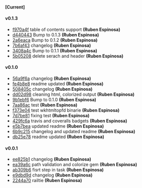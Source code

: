 
#### [Current]


#### v0.1.3
 * [f970a4f](../../commit/f970a4f) table of contents support __(Ruben Espinosa)__
 * [d440443](../../commit/d440443) Bump to 0.1.3 __(Ruben Espinosa)__
 * [2a6eaca](../../commit/2a6eaca) Bump to 0.1.2 __(Ruben Espinosa)__
 * [7b6af43](../../commit/7b6af43) changelog __(Ruben Espinosa)__
 * [3408a4c](../../commit/3408a4c) Bump to 0.1.1 __(Ruben Espinosa)__
 * [5b05208](../../commit/5b05208) delete serach and header __(Ruben Espinosa)__

#### v0.1.0
 * [56a9f6a](../../commit/56a9f6a) changelog __(Ruben Espinosa)__
 * [fe4b8e8](../../commit/fe4b8e8) readme updated __(Ruben Espinosa)__
 * [508405c](../../commit/508405c) changelog __(Ruben Espinosa)__
 * [dd02d98](../../commit/dd02d98) cleaning html, colorized output __(Ruben Espinosa)__
 * [9b1ebf6](../../commit/9b1ebf6) Bump to 0.1.0 __(Ruben Espinosa)__
 * [7aa86ac](../../commit/7aa86ac) test __(Ruben Espinosa)__
 * [f373e04](../../commit/f373e04) test wkhtmltopfd binarie __(Ruben Espinosa)__
 * [7d7be81](../../commit/7d7be81) fixing test __(Ruben Espinosa)__
 * [429fc6a](../../commit/429fc6a) travis and coveralls badgets __(Ruben Espinosa)__
 * [e5b7bea](../../commit/e5b7bea) updated readme __(Ruben Espinosa)__
 * [6b9c215](../../commit/6b9c215) changelog and updated readme __(Ruben Espinosa)__
 * [db25e78](../../commit/db25e78) readme updated __(Ruben Espinosa)__

#### v0.0.1
 * [ee825b1](../../commit/ee825b1) changelog __(Ruben Espinosa)__
 * [ea39a6c](../../commit/ea39a6c) path validation and colorize gem __(Ruben Espinosa)__
 * [ab309b6](../../commit/ab309b6) fisrt step in task __(Ruben Espinosa)__
 * [e9dbd9d](../../commit/e9dbd9d) changelog __(Ruben Espinosa)__
 * [2244a70](../../commit/2244a70) railtie __(Ruben Espinosa)__
